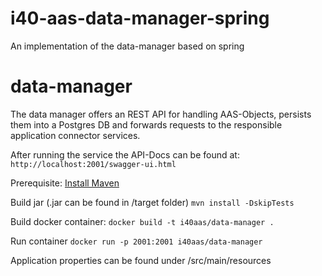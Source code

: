 # i40-aas-data-manager-spring
An implementation of the data-manager based on spring
# data-manager

The data manager offers an REST API for handling AAS-Objects, persists them into a Postgres DB and forwards requests to the responsible application connector services.

After running the service the API-Docs can be found at:
`http://localhost:2001/swagger-ui.html`

Prerequisite: [Install Maven](https://maven.apache.org/install.html)

Build jar (.jar can be found in /target folder)
`mvn install -DskipTests`

Build docker container:
`docker build -t i40aas/data-manager .`

Run container
`docker run -p 2001:2001 i40aas/data-manager`

Application properties can be found under /src/main/resources
